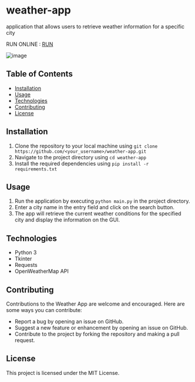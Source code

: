 # weather-app
application that allows users to retrieve weather information for a specific city

RUN ONLINE : [RUN](https://replit.com/@Enoobis/weather-app)

![image](https://user-images.githubusercontent.com/62465404/219951366-2bb101e2-4886-4e05-bb78-ac49bfa79b4e.png)

## Table of Contents
- [Installation](#installation)
- [Usage](#usage)
- [Technologies](#technologies)
- [Contributing](#contributing)
- [License](#license)

## Installation
1. Clone the repository to your local machine using `git clone https://github.com/<your_username>/weather-app.git`
2. Navigate to the project directory using `cd weather-app`
3. Install the required dependencies using `pip install -r requirements.txt`

## Usage
1. Run the application by executing `python main.py` in the project directory.
2. Enter a city name in the entry field and click on the search button.
3. The app will retrieve the current weather conditions for the specified city and display the information on the GUI.

## Technologies
- Python 3
- Tkinter
- Requests
- OpenWeatherMap API

## Contributing
Contributions to the Weather App are welcome and encouraged. Here are some ways you can contribute:
- Report a bug by opening an issue on GitHub.
- Suggest a new feature or enhancement by opening an issue on GitHub.
- Contribute to the project by forking the repository and making a pull request.

## License
This project is licensed under the MIT License.
